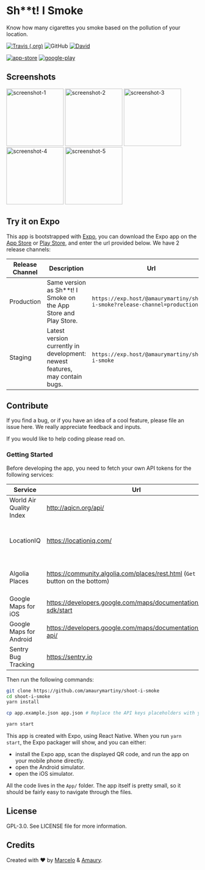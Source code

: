 # Sh**t! I Smoke

Know how many cigarettes you smoke based on the pollution of your location.

[![Travis (.org)](https://img.shields.io/travis/amaurymartiny/shoot-i-smoke.svg)](https://travis-ci.org/amaurymartiny/shoot-i-smoke)
![GitHub](https://img.shields.io/github/license/amaurymartiny/shoot-i-smoke.svg)
[![David](https://img.shields.io/david/amaurymartiny/shoot-i-smoke.svg)](https://david-dm.org/amaurymartiny/shoot-i-smoke)

[![app-store](https://shootismoke.github.io/assets/images/app-store.png)](https://itunes.apple.com/us/app/s-i-smoke/id1365605567?mt=8) [![google-play](https://shootismoke.github.io/assets/images/play-store.png)](https://play.google.com/store/apps/details?id=com.shitismoke.app)

## Screenshots

<p float="left">
  <img src="https://lh3.googleusercontent.com/_5krR5h3Swz3rVYwIEX1xBI6rcKzqoagRkmHxk1gn3dyF8NAUO3CRLHyi9WrySf1Rd0=w2836-h1506" alt="screenshot-1" width="150">
  <img src="https://lh3.googleusercontent.com/LdpBxKgzW-1DjItGLXYZFoZWMTQ-kztkZ71Er17ccF2vH2tyAdmrQGUVoo8te6Irzwo=w2836-h1506" alt="screenshot-2" width="150">
  <img src="https://lh3.googleusercontent.com/qfn2N3e2MzMzB1dow033ZhTzOOwlkleIrf7mHmzqjP31MoAhhbr9OL2NMJz0mPqcioDI=w2836-h1506" alt="screenshot-3" width="150">
  <img src="https://lh3.googleusercontent.com/5195BJzKqOx70RHIUlevBoiAuDbYdTaL0c38khQynDNKQCpSc317lBHzatjH-F2dsQ=w2836-h1506" alt="screenshot-4" width="150">
  <img src="https://lh3.googleusercontent.com/_5krR5h3Swz3rVYwIEX1xBI6rcKzqoagRkmHxk1gn3dyF8NAUO3CRLHyi9WrySf1Rd0=w2836-h1506" alt="screenshot-5" width="150">
</p>

## Try it on Expo

This app is bootstrapped with [Expo](https://expo.io), you can download the Expo app on the [App Store](https://itunes.apple.com/us/app/expo-client/id982107779) or [Play Store](https://play.google.com/store/apps/details?id=host.exp.exponent), and enter the url provided below. We have 2 release channels:

| Release Channel | Description                                                                 | Url                                                                        |
| --------------- | --------------------------------------------------------------------------- | -------------------------------------------------------------------------- |
| Production      | Same version as Sh\*\*t! I Smoke on the App Store and Play Store.           | `https://exp.host/@amaurymartiny/shoot-i-smoke?release-channel=production` |
| Staging         | Latest version currently in development: newest features, may contain bugs. | `https://exp.host/@amaurymartiny/shoot-i-smoke`                            |

## Contribute

If you find a bug, or if you have an idea of a cool feature, please file an issue here. We really appreciate feedback and inputs.

If you would like to help coding please read on.

### Getting Started

Before developing the app, you need to fetch your own API tokens for the following services:

| Service                 | Url                                                                                 | Comments                                                |
| ----------------------- | ----------------------------------------------------------------------------------- | ------------------------------------------------------- |
| World Air Quality Index | http://aqicn.org/api/                                                               | Required.                                               |
| LocationIQ              | https://locationiq.com/                                                             | Optional, but recommended for showing precise location. |
| Algolia Places          | https://community.algolia.com/places/rest.html (`Get Started` button on the bottom) | Optional, lower API rates if not provided.              |
| Google Maps for iOS     | https://developers.google.com/maps/documentation/ios-sdk/start                      | Optional in development.                                |
| Google Maps for Android | https://developers.google.com/maps/documentation/android-api/                       | Optional in development.                                |
| Sentry Bug Tracking     | https://sentry.io                                                                   | Optional.                                               |

Then run the following commands:

```bash
git clone https://github.com/amaurymartiny/shoot-i-smoke
cd shoot-i-smoke
yarn install

cp app.example.json app.json # Replace the API keys placeholders with your own tokens in app.json

yarn start
```

This app is created with Expo, using React Native. When you run `yarn start`, the Expo packager will show, and you can either:

- install the Expo app, scan the displayed QR code, and run the app on your mobile phone directly.
- open the Android simulator.
- open the iOS simulator.

All the code lives in the `App/` folder. The app itself is pretty small, so it should be fairly easy to navigate through the files.

## License

GPL-3.0. See LICENSE file for more information.

## Credits

Created with ❤ by [Marcelo](http://www.marcelocoelho.cc) & [Amaury](https://www.toptal.com/resume/amaury-martiny#utilize-unreal-developers-today).
